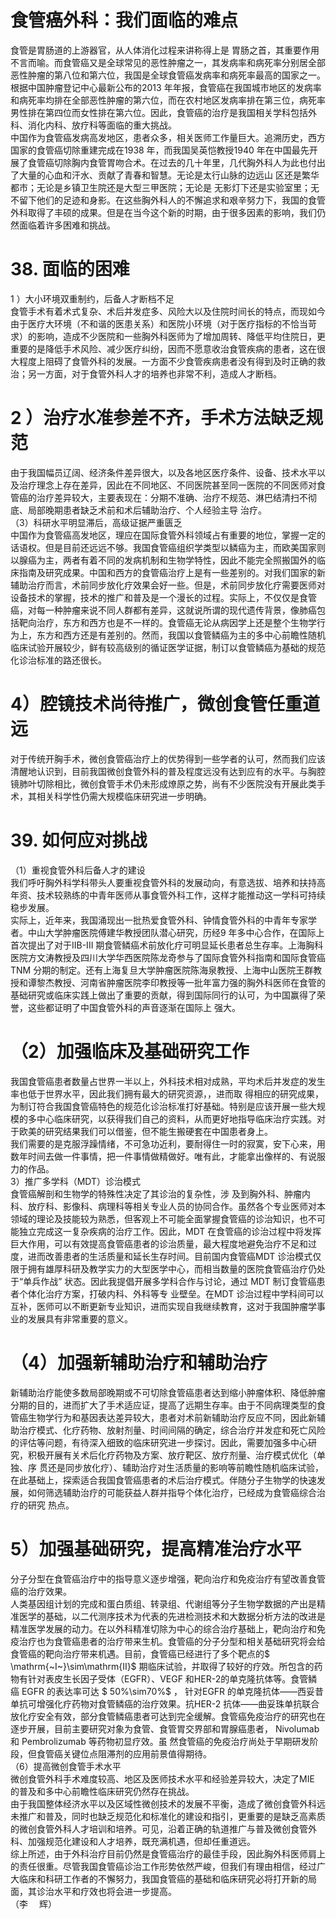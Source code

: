 # 食管癌外科：我们面临的难点  
食管是胃肠道的上游器官，从人体消化过程来讲称得上是 胃肠之首，其重要作用不言而喻。而食管癌又是全球常见的恶性肿瘤之一，其发病率和病死率分别居全部恶性肿瘤的第八位和第六位，我国是全球食管癌发病率和病死率最高的国家之一。根据中国肿瘤登记中心最新公布的2013 年年报，食管癌在我国城市地区的发病率和病死率均排在全部恶性肿瘤的第六位，而在农村地区发病率排在第三位，病死率男性排在第四位而女性排在第六位。因此，食管癌的治疗是我国相关学科包括外科、消化内科、放疗科等面临的重大挑战。  
中国作为食管癌发病高发地区，患者众多，相关医师工作量巨大。追溯历史，西方国家的食管癌切除重建完成在1938 年，而我国吴英恺教授1940 年在中国最先开展了食管癌切除胸内食管胃吻合术。在过去的几十年里，几代胸外科人为此也付出了大量的心血和汗水、贡献了青春和智慧。无论是太行山脉的边远山 区还是繁华都市；无论是乡镇卫生院还是大型三甲医院；无论是 无影灯下还是实验室里；无不留下他们的足迹和身影。在这些胸外科人的不懈追求和艰辛努力下，我国的食管外科取得了丰硕的成果。但是在当今这个新的时期，由于很多因素的影响，我们仍然面临着许多困难和挑战。  
# 38.  面临的困难  
1 ）大小环境双重制约，后备人才断档不足  
食管手术有着术式复杂、术后并发症多、风险大以及住院时间长的特点，而现如今由于医疗大环境（不和谐的医患关系）和医院小环境（对于医疗指标的不恰当苛求）的影响，造成不少医院和一些胸外科医师为了增加周转、降低平均住院日，更重要的是降低手术风险、减少医疗纠纷，因而不愿意收治食管疾病的患者，这在很大程度上阻碍了食管外科的发展。一方面不少食管疾病患者没有得到及时正确的救治；另一方面，对于食管外科人才的培养也非常不利，造成人才断档。  
# 2 ）治疗水准参差不齐，手术方法缺乏规范  
由于我国幅员辽阔、经济条件差异很大，以及各地区医疗条件、设备、技术水平以及治疗理念上存在差异，因此在不同地区、不同医院甚至同一医院的不同医师对食管癌的治疗差异较大，主要表现在：分期不准确、治疗不规范、淋巴结清扫不彻底、局部晚期患者缺乏术前和术后辅助治疗、个人经验主导   治疗。  
（3）科研水平明显滞后，高级证据严重匮乏  
中国作为食管癌高发地区，理应在国际食管外科领域占有重要的地位，掌握一定的话语权。但是目前还远远不够。我国食管癌组织学类型以鳞癌为主，而欧美国家则以腺癌为主，两者有着不同的发病机制和生物学特性，因此不能完全照搬国外的临床指南及研究成果。中国和西方的食管癌治疗上是有一些差别的。对我们国家的新辅助治疗而言，术前同步放化疗效果会好一些。但是，术前同步放化疗需要医师对设备技术的掌握，技术的推广和普及是一个漫长的过程。实际上，不仅仅是食管癌，对每一种肿瘤来说不同人群都有差异，这就说所谓的现代遗传背景，像肺癌包括靶向治疗，东方和西方也是不一样的。食管癌无论从病因学上还是整个生物学行为上，东方和西方还是有差别的。然而，我国以食管鳞癌为主的多中心前瞻性随机临床试验开展较少，鲜有较高级别的循证医学证据，制订以食管鳞癌为基础的规范化诊治标准的路还很长。  
# 4）腔镜技术尚待推广，微创食管任重道远  
对于传统开胸手术，微创食管癌治疗上的优势得到一些学者的认可，然而我们应该清醒地认识到，目前我国微创食管外科的普及程度远没有达到应有的水平。与胸腔镜肺叶切除相比，微创食管手术仍未形成燎原之势，尚有不少医院没有开展此类手术，其相关科学性仍需大规模临床研究进一步明确。  
# 39. 如何应对挑战  
（1）重视食管外科后备人才的建设  
我们呼吁胸外科学科带头人要重视食管外科的发展动向，有意选拔、培养和扶持高年资、技术较熟练的中青年医师从事食管外科工作，这样才能推动这一学科可持续稳步发展。  
实际上，近年来，我国涌现出一批热爱食管外科、钟情食管外科的中青年专家学者。中山大学肿瘤医院傅建华教授团队潜心研究，历经9 年多中心合作，在国际上首次提出了对于IIB-III 期食管鳞癌术前放化疗可明显延长患者总生存率。上海胸科医院方文涛教授及四川大学华西医院陈龙奇参与了国际食管外科指南和国际食管癌TNM 分期的制定。还有上海复旦大学肿瘤医院陈海泉教授、上海中山医院王群教授和谭黎杰教授、河南省肿瘤医院李印教授等一批年富力强的胸外科医师在食管的基础研究或临床实践上做出了重要的贡献，得到国际同行的认可，为中国赢得了荣誉，这些都证明了中国食管外科的声音逐渐在国际上 强大。  
# （2）加强临床及基础研究工作  
我国食管癌患者数量占世界一半以上，外科技术相对成熟，平均术后并发症的发生率也低于世界水平，因此我们拥有最大的研究资源，，进而取 得相应的研究成果，为制订符合我国食管癌特色的规范化诊治标准打好基础。特别是应该开展一些大规模的多中心临床研究，以获得我们自己的资料，从而更好地指导临床治疗实践。对于欧美的研究结果我们可以借鉴，但不能生搬硬套在中国患者身上。  
我们需要的是克服浮躁情绪，不可急功近利，要耐得住一时的寂寞，安下心来，用数年时间去做一件事情，把一件事情做精做好。唯有此，才能拿出像样的、有说服力的作品。  
3）推广多学科（MDT）诊治模式  
食管癌解剖和生物学的特殊性决定了其诊治的复杂性，涉 及到胸外科、肿瘤内科、放疗科、影像科、病理科等相关专业人员的协同合作。虽然各个专业医师对本领域的理论及技能较为熟悉，但客观上不可能全面掌握食管癌的诊治知识，也不可能独立完成这一复杂疾病的治疗工作。因此，MDT 在食管癌的诊治过程中将发挥巨大作用，可以有效提高食管癌患者的诊治质量，最大程度地避免治疗不足和过度，进而改善患者的生活质量和延长生存时间。目前国内食管癌MDT 诊治模式仅限于拥有雄厚科研及教学实力的大型医学中心，而相当数量的医院食管癌治疗仍处于“单兵作战” 状态。因此我提倡开展多学科合作与讨论，通过 MDT  制订食管癌患者个体化治疗方案，打破内科、外科等专 业壁垒。在MDT 诊治过程中学科间可以互补，医师可以不断更新专业知识，进而实现自我继续教育，这对于我国肿瘤学事业的发展具有非常重要的意义。  
# （4）加强新辅助治疗和辅助治疗  
新辅助治疗能使多数局部晚期或不可切除食管癌患者达到缩小肿瘤体积、降低肿瘤分期的目的，进而扩大了手术适应证，提高了远期生存率。由于不同病理类型的食管癌生物学行为和基因表达差异较大，患者对术前新辅助治疗反应不同，因此新辅助治疗模式、化疗药物、放射剂量、时间间隔的确定，综合治疗并发症和死亡风险的评估等问题，有待深入细致的临床研究进一步探讨。因此，需要加强多中心研究，积极开展有关术后化疗药物及方案、放疗靶区、放疗剂量、治疗模式优化（单独、序 贯还是同步放化疗）、辅助治疗对生活质量的影响等前瞻性随机临床试验，在此基础上，探索适合我国食管癌患者的术后治疗模式。伴随分子生物学的快速发展，如何筛选辅助治疗的可能获益人群并指导个体化治疗，已经成为食管癌综合治疗的研究 热点。  
# 5）加强基础研究，提高精准治疗水平  
分子分型在食管癌治疗中的指导意义逐步增强，靶向治疗和免疫治疗有望改善食管癌的治疗效果。  
人类基因组计划的完成和蛋白质组、转录组、代谢组等分子生物学数据的产出是精准医学的基础，以二代测序技术为代表的先进检测技术和大数据分析方法的改进是精准医学发展的动力。在以外科精准切除为中心的综合治疗基础上，靶向治疗和免疫治疗也为食管癌患者的治疗带来生机。食管癌的分子分型和相关基础研究将会给食管癌的靶向治疗带来机遇。目前，食管癌已经进行了多个靶点的$ \mathrm{~I~}\sim\mathrm{II}$    期临床试验，并取得了较好的疗效。所包含的药物有针对表皮生长因子受体（EGFR）、VEGF 和HER-2的单克隆抗体等。食管鳞癌 EGFR  的表达率可达 $ 50\%\sim70\%$  ， 针对EGFR 的单克隆抗体——西妥昔单抗可增强化疗药物对食管鳞癌的治疗效果。抗HER-2 抗体——曲妥珠单抗联合放化疗安全有效，部分食管鳞癌患者可达到完全缓解。食管癌免疫治疗的研究也在逐步开展，目前主要研究对象为食管、食管胃交界部和胃腺癌患者， Nivolumab  和 Pembrolizumab  等药物初显疗效。虽 然食管癌的免疫治疗尚处于早期研发阶段，但食管癌关键位点阻滞剂的应用前景值得期待。  
（6）提高微创食管手术水平  
微创食管外科手术难度较高、地区及医师技术水平和经验差异较大，决定了MIE 的普及和多中心前瞻性临床研究仍然存在挑战。  
由于我国整体经济水平以及区域性微创技术的发展不平衡，造成了微创食管外科远未推广和普及，同时也缺乏规范化和标准化的建设和指引，更重要的是缺乏高素质的微创食管外科人才培训和培养。可见，沿着正确的轨道推广与普及微创食管外科、加强规范化建设和人才培养，既充满机遇，但却任重道远。  
综上所述，由于外科治疗目前仍然是食管癌治疗的最佳手段，因此胸外科医师肩上的责任很重。尽管我国食管癌诊治工作形势依然严峻，但我们有理由相信，经过广大临床和科研工作者的不懈努力，我国食管癌的基础和临床研究必将打开新的局面，其诊治水平和疗效也将会进一步提高。  
（李  辉）  